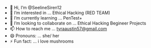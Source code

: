 - 👋 Hi, I’m @SeelineSiren12
- 👀 I’m interested in ... Ethical Hacking (RED TEAM)
- 🌱 I’m currently learning ... PenTest+
- 💞️ I’m looking to collaborate on ... Ethical Hacking Begineer Projects
- 📫 How to reach me ... tyraaustin57@gmail.com
- 😄 Pronouns: ... she/ her
- ⚡ Fun fact: ... i love mushrooms

<!---
SeelineSiren12/SeelineSiren12 is a ✨ special ✨ repository because its `README.md` (this file) appears on your GitHub profile.
You can click the Preview link to take a look at your changes.
--->
